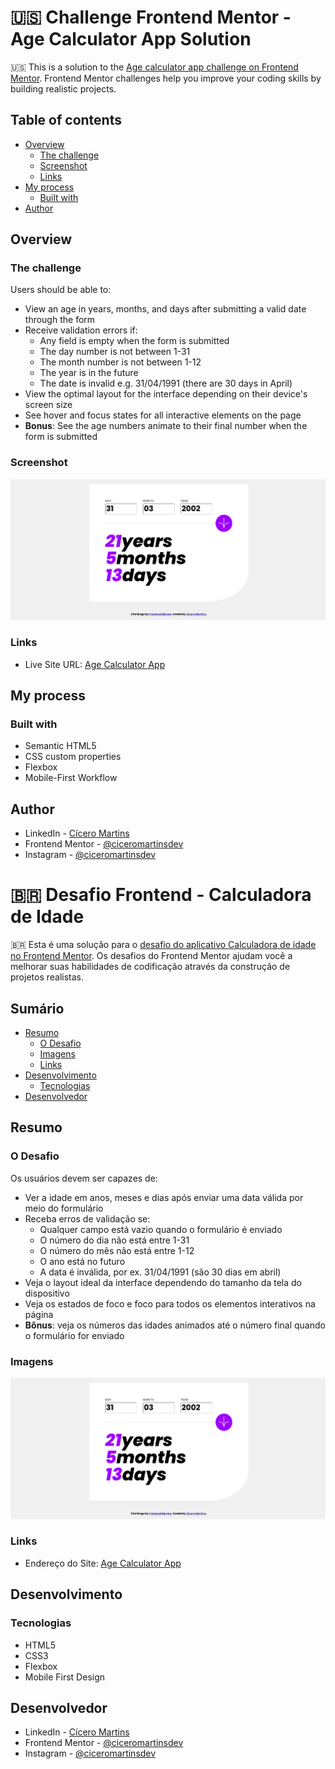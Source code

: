 
# 🇺🇸 Challenge Frontend Mentor - Age Calculator App Solution

🇺🇸 This is a solution to the [Age calculator app challenge on Frontend Mentor](https://www.frontendmentor.io/challenges/age-calculator-app-dF9DFFpj-Q). Frontend Mentor challenges help you improve your coding skills by building realistic projects. 

## Table of contents

- [Overview](#overview)
  - [The challenge](#the-challenge)
  - [Screenshot](#screenshot)
  - [Links](#links)
- [My process](#my-process)
  - [Built with](#built-with)
- [Author](#author)

## Overview

### The challenge

Users should be able to:

- View an age in years, months, and days after submitting a valid date through the form
- Receive validation errors if:
  - Any field is empty when the form is submitted
  - The day number is not between 1-31
  - The month number is not between 1-12
  - The year is in the future
  - The date is invalid e.g. 31/04/1991 (there are 30 days in April)
- View the optimal layout for the interface depending on their device's screen size
- See hover and focus states for all interactive elements on the page
- **Bonus**: See the age numbers animate to their final number when the form is submitted

### Screenshot

![](./screenshot.png)

### Links

- Live Site URL: [Age Calculator App](https://ciceromartinsdev.github.io/age-calculator-app/)

## My process

### Built with

- Semantic HTML5
- CSS custom properties
- Flexbox
- Mobile-First Workflow

## Author

- LinkedIn - [Cícero Martins](https://www.linkedin.com/in/ciceromartinsdev/)
- Frontend Mentor - [@ciceromartinsdev](https://www.frontendmentor.io/profile/ciceromartinsdev)
- Instagram - [@ciceromartinsdev](https://www.instagram.com/ciceromartinsdev/)

# 🇧🇷 Desafio Frontend - Calculadora de Idade

🇧🇷 Esta é uma solução para o [desafio do aplicativo Calculadora de idade no Frontend Mentor](https://www.frontendmentor.io/challenges/age-calculator-app-dF9DFFpj-Q). Os desafios do Frontend Mentor ajudam você a melhorar suas habilidades de codificação através da construção de projetos realistas.

## Sumário

- [Resumo](#resumo)
  - [O Desafio](#o-desafio)
  - [Imagens](#imagens)
  - [Links](#links)
- [Desenvolvimento](#desenvolvimento)
  - [Tecnologias](#tecnologias)
- [Desenvolvedor](#desenvolvedor)

## Resumo

### O Desafio

Os usuários devem ser capazes de:

- Ver a idade em anos, meses e dias após enviar uma data válida por meio do formulário
- Receba erros de validação se:
    - Qualquer campo está vazio quando o formulário é enviado
    - O número do dia não está entre 1-31
    - O número do mês não está entre 1-12
    - O ano está no futuro
    - A data é inválida, por ex. 31/04/1991 (são 30 dias em abril)
- Veja o layout ideal da interface dependendo do tamanho da tela do dispositivo
- Veja os estados de foco e foco para todos os elementos interativos na página
- **Bônus**: veja os números das idades animados até o número final quando o formulário for enviado

### Imagens

![](./screenshot.png)

### Links

- Endereço do Site: [Age Calculator App](https://ciceromartinsdev.github.io/age-calculator-app/)

## Desenvolvimento

### Tecnologias

- HTML5
- CSS3
- Flexbox
- Mobile First Design

## Desenvolvedor

- LinkedIn - [Cícero Martins](https://www.linkedin.com/in/ciceromartinsdev/)
- Frontend Mentor - [@ciceromartinsdev](https://www.frontendmentor.io/profile/ciceromartinsdev)
- Instagram - [@ciceromartinsdev](https://www.instagram.com/ciceromartinsdev/)

